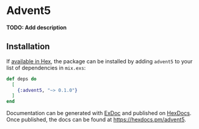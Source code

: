 # Advent5

**TODO: Add description**

## Installation

If [available in Hex](https://hex.pm/docs/publish), the package can be installed
by adding `advent5` to your list of dependencies in `mix.exs`:

```elixir
def deps do
  [
    {:advent5, "~> 0.1.0"}
  ]
end
```

Documentation can be generated with [ExDoc](https://github.com/elixir-lang/ex_doc)
and published on [HexDocs](https://hexdocs.pm). Once published, the docs can
be found at <https://hexdocs.pm/advent5>.

